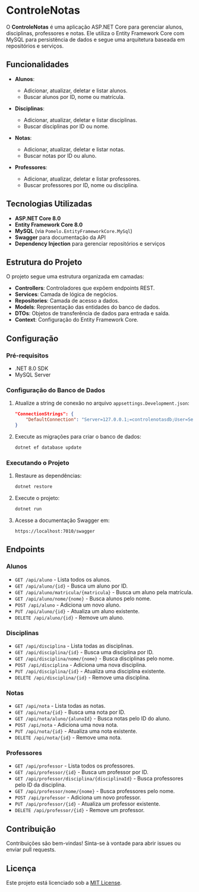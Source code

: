 # ControleNotas

O **ControleNotas** é uma aplicação ASP.NET Core para gerenciar alunos, disciplinas, professores e notas. Ele utiliza o Entity Framework Core com MySQL para persistência de dados e segue uma arquitetura baseada em repositórios e serviços.

## Funcionalidades

- **Alunos**:
  - Adicionar, atualizar, deletar e listar alunos.
  - Buscar alunos por ID, nome ou matrícula.

- **Disciplinas**:
  - Adicionar, atualizar, deletar e listar disciplinas.
  - Buscar disciplinas por ID ou nome.

- **Notas**:
  - Adicionar, atualizar, deletar e listar notas.
  - Buscar notas por ID ou aluno.

- **Professores**:
  - Adicionar, atualizar, deletar e listar professores.
  - Buscar professores por ID, nome ou disciplina.

## Tecnologias Utilizadas

- **ASP.NET Core 8.0**
- **Entity Framework Core 8.0**
- **MySQL** (via `Pomelo.EntityFrameworkCore.MySql`)
- **Swagger** para documentação da API
- **Dependency Injection** para gerenciar repositórios e serviços

## Estrutura do Projeto

O projeto segue uma estrutura organizada em camadas:

- **Controllers**: Controladores que expõem endpoints REST.
- **Services**: Camada de lógica de negócios.
- **Repositories**: Camada de acesso a dados.
- **Models**: Representação das entidades do banco de dados.
- **DTOs**: Objetos de transferência de dados para entrada e saída.
- **Context**: Configuração do Entity Framework Core.

## Configuração

### Pré-requisitos

- .NET 8.0 SDK
- MySQL Server

### Configuração do Banco de Dados

1. Atualize a string de conexão no arquivo `appsettings.Development.json`:
   ```json
   "ConnectionStrings": {
       "DefaultConnection": "Server=127.0.0.1;=controlenotasdb;User=SeuUser;Password=SuaSenha;SslMode=none;"
   }
   ```

2. Execute as migrações para criar o banco de dados:
   ```bash
   dotnet ef database update
   ```

### Executando o Projeto

1. Restaure as dependências:
   ```bash
   dotnet restore
   ```

2. Execute o projeto:
   ```bash
   dotnet run
   ```

3. Acesse a documentação Swagger em:
   ```
   https://localhost:7010/swagger
   ```

## Endpoints

### Alunos

- `GET /api/aluno` - Lista todos os alunos.
- `GET /api/aluno/{id}` - Busca um aluno por ID.
- `GET /api/aluno/matricula/{matricula}` - Busca um aluno pela matrícula.
- `GET /api/aluno/nome/{nome}` - Busca alunos pelo nome.
- `POST /api/aluno` - Adiciona um novo aluno.
- `PUT /api/aluno/{id}` - Atualiza um aluno existente.
- `DELETE /api/aluno/{id}` - Remove um aluno.

### Disciplinas

- `GET /api/disciplina` - Lista todas as disciplinas.
- `GET /api/disciplina/{id}` - Busca uma disciplina por ID.
- `GET /api/disciplina/nome/{nome}` - Busca disciplinas pelo nome.
- `POST /api/disciplina` - Adiciona uma nova disciplina.
- `PUT /api/disciplina/{id}` - Atualiza uma disciplina existente.
- `DELETE /api/disciplina/{id}` - Remove uma disciplina.

### Notas

- `GET /api/nota` - Lista todas as notas.
- `GET /api/nota/{id}` - Busca uma nota por ID.
- `GET /api/nota/aluno/{alunoId}` - Busca notas pelo ID do aluno.
- `POST /api/nota` - Adiciona uma nova nota.
- `PUT /api/nota/{id}` - Atualiza uma nota existente.
- `DELETE /api/nota/{id}` - Remove uma nota.

### Professores

- `GET /api/professor` - Lista todos os professores.
- `GET /api/professor/{id}` - Busca um professor por ID.
- `GET /api/professor/disciplina/{disciplinaId}` - Busca professores pelo ID da disciplina.
- `GET /api/professor/nome/{nome}` - Busca professores pelo nome.
- `POST /api/professor` - Adiciona um novo professor.
- `PUT /api/professor/{id}` - Atualiza um professor existente.
- `DELETE /api/professor/{id}` - Remove um professor.

## Contribuição

Contribuições são bem-vindas! Sinta-se à vontade para abrir issues ou enviar pull requests.

## Licença

Este projeto está licenciado sob a [MIT License](LICENSE).